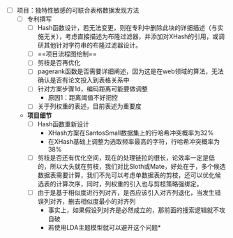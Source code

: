 
- [ ] 项目：独特性敏感的可联合表格数据发现方法
	- [ ] 专利撰写
		- [ ] Hash函数设计，若无法变更，则在专利中删除此块的详细描述（与实施无关），考虑直接描述为布隆过滤器，并添加对XHash的引用，或调研其他针对字符串的布隆过滤器设计。
		- [ ] ==项目流程图绘制==
		- [ ] 剪枝是否再优化
		- [ ] pagerank函数是否需要详细阐述，因为这是在web领域的算法，无法确认是否有论文投入到表格关系中
		- [ ] 针对方案步骤1d，编码距离可能要做调整
			* 原因1：距离阈值不好把控
		- [ ] 关于列权重的表述，目前表述为重要度
	- **项目细节**
		- [ ] Hash函数重新设计
			- XHash方案在SantosSmall数据集上的行哈希冲突概率为32%
			- 在XHash基础上调整为选取频率最高的字符，行哈希冲突概率为38%
		- [ ] 剪枝是否还有优化空间，现在的处理链拉的很长，论效率一定是低的，所以大头就在剪枝，我们对比Sloth或Mate，好处在于，多个候选数据表需要计算，我们不光可以考虑单数据表的剪枝，还可以优化候选表的计算次序，同时，列权重的引入也与剪枝策略强绑定。
		- [ ] 由于是基于相似度进行列对齐，是否应该引入对齐列退化，当发生错误列对齐，删去相似度最小的对齐列
			* 事实上，如果假设列对齐是必然成立的，那前面的搜索逻辑就不攻自破
			* 若使用LDA主题模型就可以避开这个问题*

